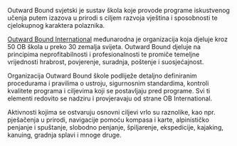 Outward Bound svjetski je sustav škola koje provode programe iskustvenog učenja putem izazova u prirodi s ciljem razvoja vještina i sposobnosti te cjelokupnog karaktera polaznika.

[Outward Bound International](http://www.outwardbound.net/) međunarodna je organizacija koja djeluje kroz 50 OB škola u preko 30 zemalja svijeta. Outward Bound djeluje na principima neprofitabilnosti i profesionalnosti te promiče temeljne vrijednosti hrabrost, povjerenje, suradnja, poštenje i suosjećajnost.

Organizacija Outward Bound škole podliježe detaljno definiranim procedurama i pravilima o ustroju, sigurnosnim standardima, kontroli kvalitete programa i ciljevima koji se postavljaju pred programe. Svi ti elementi redovito se nadziru i provjeravaju od strane OB International.

Aktivnosti kojima se ostvaruju osnovni ciljevi vrlo su raznolike, kao npr. pješačenja u prirodi, navigacije pomoću kompasa i karte, alpinističko penjanje i spuštanje, slobodno penjanje, špiljarenje, ekspedicije, kajaking, kanuing, gradnja splavi i mnoge druge.
